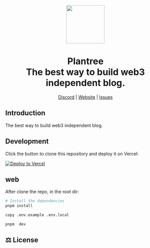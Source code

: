 <div align="center">

<a href="https://www.plantree.xyz" alt="PenX Logo">
    <img src="https://www.plantree.xyz/images/logo-512.png" height="120"/></a>

<h1 style="border-bottom: none">
    <b>Plantree</b><br />
      The best way to build web3 independent blog.
    <br>
</h1>

[Discord](https://discord.gg/nyVpH9njDu) | [Website](https://www.plantree.xyz) | [Issues](https://github.com/plantree-xyz/plantree/issues)

</div>

## Introduction

The best way to build web3 independent blog.

## Development

Click the button to clone this repository and deploy it on Vercel:

[![Deploy to Vercel](https://vercel.com/button)](https://vercel.com/new/clone?s=https%3A%2F%2Fgithub.com%2F0xjojo1%2Fplantree&project-name=plantree&repository-name=plantree&env=NEXTAUTH_SECRET,NEXT_PUBLIC_THEME,BLOB_READ_WRITE_TOKEN,DATABASE_URL,NEXT_PUBLIC_SPACE_ID,NEXT_PUBLIC_PROJECT_ID,NEXT_PUBLIC_NETWORK,NEXT_PUBLIC_CONNECT_TYPE,NEXT_PUBLIC_POSTS_PAGE_SIZE,NEXT_PUBLIC_PRIVY_APP_ID,PRIVY_APP_SECRET&envDescription=Please%20provide%20the%20following%20environment%20variables&envLink=https%3A%2F%2Fgithub.com%2F0xjojo1%2Fplantree%2Fblob%2Fmain%2FREADME.md)

## web

After clone the repo, in the root dir:

```bash
# Install the dependencies
pnpm install

copy .env.example .env.local

pnpm  dev
```

## ⚖️ License
